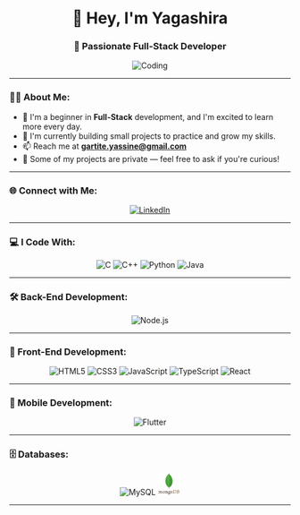 <h1 align="center">👋 Hey, I'm Yagashira</h1>
<h3 align="center">🚀 Passionate Full-Stack Developer</h3>

<div align="center">
  <img alt="Coding" width="600" src="![Tired Now](https://github.com/user-attachments/assets/fb475034-55d8-40b7-8f12-2415f40c5b35)
">
</div>

---

### 👨‍💻 About Me:
- 🌱 I'm a beginner in **Full-Stack**  development, and I'm excited to learn more every day. 
- 🚀 I'm currently building small projects to practice and grow my skills.
- 📫 Reach me at **gartite.yassine@gmail.com**  
-  🔐 Some of my projects are private — feel free to ask if you're curious! 

---

### 🌐 Connect with Me:
<p align="center">
  <a href="https://www.linkedin.com/in/yassine-gartite-02933935b/" target="_blank">
    <img src="https://cdn.jsdelivr.net/gh/devicons/devicon/icons/linkedin/linkedin-original.svg" alt="LinkedIn" height="40" width="40"/>
  </a>
</p>

---

### 💻 I Code With:
<p align="center">
  <img src="https://cdn.jsdelivr.net/gh/devicons/devicon/icons/c/c-original.svg" height="40" alt="C" />
  <img src="https://cdn.jsdelivr.net/gh/devicons/devicon/icons/cplusplus/cplusplus-original.svg" height="40" alt="C++" />
  <img src="https://cdn.jsdelivr.net/gh/devicons/devicon/icons/python/python-original.svg" height="40" alt="Python" />
  <img src="https://cdn.jsdelivr.net/gh/devicons/devicon/icons/java/java-original.svg" height="40" alt="Java" />
</p>

---


### 🛠 Back-End Development:
<p align="center">
  
  <img src="https://cdn.jsdelivr.net/gh/devicons/devicon/icons/nodejs/nodejs-original-wordmark.svg" height="40" alt="Node.js" />
</p>

---



### 🎨 Front-End Development:
<p align="center">
  <img src="https://cdn.jsdelivr.net/gh/devicons/devicon/icons/html5/html5-original.svg" height="40" alt="HTML5" />
  <img src="https://cdn.jsdelivr.net/gh/devicons/devicon/icons/css3/css3-original.svg" height="40" alt="CSS3" />
  <img src="https://cdn.jsdelivr.net/gh/devicons/devicon/icons/javascript/javascript-original.svg" height="40" alt="JavaScript" />
  <img src="https://cdn.jsdelivr.net/gh/devicons/devicon/icons/typescript/typescript-original.svg" height="40" alt="TypeScript" />
  <img src="https://cdn.jsdelivr.net/gh/devicons/devicon/icons/react/react-original-wordmark.svg" height="40" alt="React" />
</p>


---

### 📱 Mobile Development:
<p align="center">
  <img src="https://cdn.jsdelivr.net/gh/devicons/devicon/icons/flutter/flutter-original.svg" height="40" alt="Flutter" />
</p>

---

### 🗄️ Databases:
<p align="center">
  <img src="https://cdn.jsdelivr.net/gh/devicons/devicon/icons/mysql/mysql-original.svg" height="40" alt="MySQL" />
  <img src="https://raw.githubusercontent.com/devicons/devicon/master/icons/mongodb/mongodb-original-wordmark.svg" height="40" alt="MongoDB" />
</p>


---

